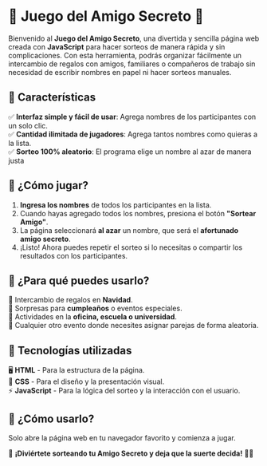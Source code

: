# 🎉 Juego del Amigo Secreto 🎁  

Bienvenido al **Juego del Amigo Secreto**, una divertida y sencilla página web creada con **JavaScript** para hacer sorteos de manera rápida y sin complicaciones. Con esta herramienta, podrás organizar fácilmente un intercambio de regalos con amigos, familiares o compañeros de trabajo sin necesidad de escribir nombres en papel ni hacer sorteos manuales.  

## 🚀 Características  
✅ **Interfaz simple y fácil de usar**: Agrega nombres de los participantes con un solo clic.  
✅ **Cantidad ilimitada de jugadores**: Agrega tantos nombres como quieras a la lista.  
✅ **Sorteo 100% aleatorio**: El programa elige un nombre al azar de manera justa

## 🎲 ¿Cómo jugar?  
1. **Ingresa los nombres** de todos los participantes en la lista.  
2. Cuando hayas agregado todos los nombres, presiona el botón **"Sortear Amigo"**.  
3. La página seleccionará **al azar** un nombre, que será el **afortunado amigo secreto**.  
4. ¡Listo! Ahora puedes repetir el sorteo si lo necesitas o compartir los resultados con los participantes.  

## 🎁 ¿Para qué puedes usarlo?  
🔹 Intercambio de regalos en **Navidad**.  
🔹 Sorpresas para **cumpleaños** o eventos especiales.  
🔹 Actividades en la **oficina, escuela o universidad**.  
🔹 Cualquier otro evento donde necesites asignar parejas de forma aleatoria.  

## 🔧 Tecnologías utilizadas  
🖥️ **HTML** - Para la estructura de la página.  
🎨 **CSS** - Para el diseño y la presentación visual.  
⚡ **JavaScript** - Para la lógica del sorteo y la interacción con el usuario.  

## 📌 ¿Cómo usarlo?  
Solo abre la página web en tu navegador favorito y comienza a jugar. 

📢 **¡Diviértete sorteando tu Amigo Secreto y deja que la suerte decida!** 🎯🎊
